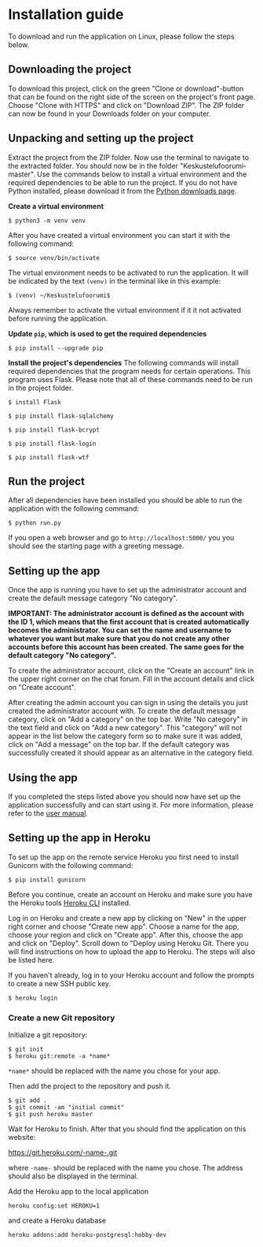 # Installation guide
To download and run the application on Linux, please follow the steps below.

## Downloading the project
To download this project, click on the green "Clone or download"-button that can be found on the right side of the screen on the project's front page. Choose "Clone with HTTPS" and click on "Download ZIP". The ZIP folder can now be found in your Downloads folder on your computer.

## Unpacking and setting up the project
Extract the project from the ZIP folder. Now use the terminal to navigate to the extracted folder. You should now be in the folder "Keskustelufoorumi-master". Use the commands below to install a virtual environment and the required dependencies to be able to run the project. If you do not have Python installed, please download it from the [Python downloads page](https://www.python.org/downloads/).

**Create a virtual environment**
```
$ python3 -m venv venv
```
After you have created a virtual environment you can start it with the following command:
```
$ source venv/bin/activate
```
The virtual environment needs to be activated to run the application. It will be indicated by the text `(venv)` in the terminal like in this example:
```
$ (venv) ~/Keskustelufoorumi$
```
Always remember to activate the virtual environment if it it not activated before running the application.

**Update `pip`, which is used to get the required dependencies**
```
$ pip install --upgrade pip
```

**Install the project's dependencies**
The following commands will install required dependencies that the program needs for certain operations. This program uses Flask. Please note that all of these commands need to be run in the project folder.
```
$ install Flask
```
```
$ pip install flask-sqlalchemy
```
```
$ pip install flask-bcrypt
```
```
$ pip install flask-login
```
```
$ pip install flask-wtf
```

## Run the project
After all dependencies have been installed you should be able to run the application with the following command:
```
$ python run.py
```
If you open a web browser and go to `http://localhost:5000/` you you should see the starting page with a greeting message.

## Setting up the app
Once the app is running you have to set up the administrator account and create the default message category "No category".

**IMPORTANT: The administrator account is defined as the account with the ID 1, which means that the first account that is created automatically becomes the administrator. You can set the name and username to whatever you want but make sure that you do not create any other accounts before this account has been created. The same goes for the default category "No category".**

To create the administrator account, click on the "Create an account" link in the upper right corner on the chat forum. Fill in the account details and click on "Create account".

After creating the admin account you can sign in using the details you just created the administrator account with. To create the default message category, click on "Add a category" on the top bar. Write "No category" in the text field and click on "Add a new category". This "category" will not appear in the list below the category form so to make sure it was added, click on "Add a message" on the top bar. If the default category was successfully created it should appear as an alternative in the category field.

## Using the app
If you completed the steps listed above you should now have set up the application successfully and can start using it. For more information, please refer to the [user manual](https://github.com/H4m5t3r/Keskustelufoorumi/blob/master/documentation/User%20manual.md).

## Setting up the app in Heroku

To set up the app on the remote service Heroku you first need to install Gunicorn with the following command:
```
$ pip install gunicorn
```
Before you continue, create an account on Heroku and make sure you have the Heroku tools [Heroku CLI](https://devcenter.heroku.com/articles/heroku-cli) installed.

Log in on Heroku and create a new app by clicking on "New" in the upper right corner and choose "Create new app". Choose a name for the app, choose your region and click on "Create app". After this, choose the app and click on "Deploy". Scroll down to "Deploy using Heroku Git. There you will find instructions on how to upload the app to Heroku. The steps will also be listed here.

If you haven't already, log in to your Heroku account and follow the prompts to create a new SSH public key.
```
$ heroku login
```


### Create a new Git repository
Initialize a git repository:
```
$ git init
$ heroku git:remote -a *name*
```
`*name*` should be replaced with the name you chose for your app.

Then add the project to the repository and push it.
```
$ git add .
$ git commit -am "initial commit"
$ git push heroku master
```
Wait for Heroku to finish. After that you should find the application on this website:

https://git.heroku.com/-name-.git

where `-name-` should be replaced with the name you chose. The address should also be displayed in the terminal.

Add the Heroku app to the local application
```
heroku config:set HEROKU=1
```
and create a Heroku database
```
heroku addons:add heroku-postgresql:hobby-dev
```